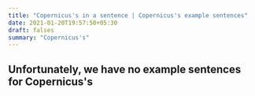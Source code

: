 ```yaml
---
title: "Copernicus's in a sentence | Copernicus's example sentences"
date: 2021-01-20T19:57:50+05:30
draft: falses
summary: "Copernicus's"
---
```

## Unfortunately, we have no example sentences for Copernicus's                 
